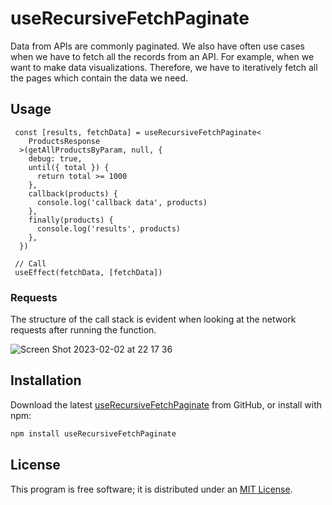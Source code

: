 # useRecursiveFetchPaginate

Data from APIs are commonly paginated. We also have often use cases when we have to fetch all the records from an API. For example, when we want to make data visualizations. Therefore, we have to iteratively fetch all the pages which contain the data we need.

## Usage

```tsx
 const [results, fetchData] = useRecursiveFetchPaginate<
    ProductsResponse
  >(getAllProductsByParam, null, {
    debug: true,
    until({ total }) {
      return total >= 1000
    },
    callback(products) {
      console.log('callback data', products)
    },
    finally(products) {
      console.log('results', products)
    },
  })
  
 // Call
 useEffect(fetchData, [fetchData])
```

### Requests
The structure of the call stack is evident when looking at the network requests after running the function.

![Screen Shot 2023-02-02 at 22 17 36](https://user-images.githubusercontent.com/31182611/216349292-573b8ca5-710e-4561-9686-efd2c421b408.png)

## Installation

Download the latest [useRecursiveFetchPaginate](https://github.com/natserract/useRecursiveFetchPaginate) from GitHub, or install with npm:

```sh
npm install useRecursiveFetchPaginate
```

## License

This program is free software; it is distributed under an [MIT License](https://github.com/natserract/local-storage-observer/blob/master/LICENSE.md).
